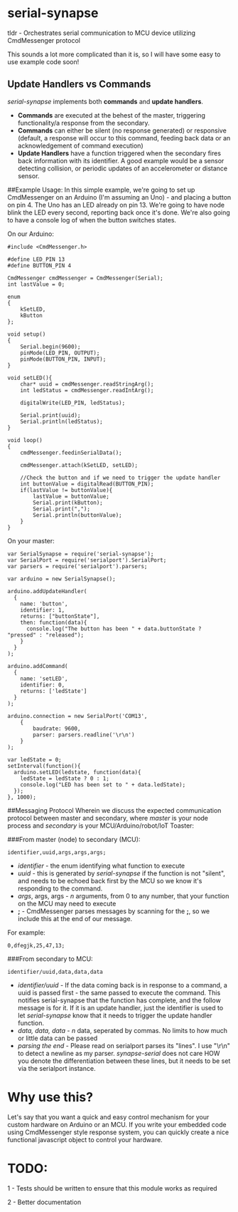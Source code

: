 # serial-synapse
tldr - Orchestrates serial communication to MCU device utilizing CmdMessenger protocol

This sounds a lot more complicated than it is, so I will have some easy to use example code soon!

## Update Handlers vs Commands
*serial-synapse* implements both **commands** and **update handlers**.

* **Commands** are executed at the behest of the master, triggering functionality/a response from the secondary.
* **Commands** can either be silent (no response generated) or responsive (default, a response will occur to this command, feeding back data or an acknowledgement of command execution)
* **Update Handlers** have a function triggered when the secondary fires back information with its identifier. A good example would be a sensor detecting collision, or periodic updates of an accelerometer or distance sensor.

##Example Usage:
In this simple example, we're going to set up CmdMessenger on an Arduino (I'm assuming an Uno) - and placing a button on pin 4. The Uno has an LED already on pin 13. We're going to have node blink the LED every second, reporting back once it's done. We're also going to have a console log of when the button switches states.

On our Arduino:
```
#include <CmdMessenger.h>

#define LED_PIN 13
#define BUTTON_PIN 4

CmdMessenger cmdMessenger = CmdMessenger(Serial);
int lastValue = 0;

enum
{
	kSetLED,
	kButton
};

void setup()
{
	Serial.begin(9600);
	pinMode(LED_PIN, OUTPUT);
	pinMode(BUTTON_PIN, INPUT);
}

void setLED(){
	char* uuid = cmdMessenger.readStringArg();
	int ledStatus = cmdMessenger.readIntArg();
	
	digitalWrite(LED_PIN, ledStatus);
	
	Serial.print(uuid);
	Serial.println(ledStatus);
}

void loop()
{
	cmdMessenger.feedinSerialData();
	
	cmdMessenger.attach(kSetLED, setLED);
	
	//Check the button and if we need to trigger the update handler
	int buttonValue = digitalRead(BUTTON_PIN);
	if(lastValue != buttonValue){
		lastValue = buttonValue;
		Serial.print(kButton);
		Serial.print(",");
		Serial.println(buttonValue);
	}
}
```
On your master:
```
var SerialSynapse = require('serial-synapse');
var SerialPort = require('serialport').SerialPort;
var parsers = require('serialport').parsers;

var arduino = new SerialSynapse();

arduino.addUpdateHandler(
  {
    name: 'button',
    identifier: 1,
    returns: ["buttonState"],
    then: function(data){
      console.log("The button has been " + data.buttonState ? "pressed" : "released");
    }
  }
);

arduino.addCommand(
  {
    name: 'setLED',
    identifier: 0,
    returns: ['ledState']
  }
);

arduino.connection = new SerialPort('COM13',
	{
		baudrate: 9600,
		parser: parsers.readline('\r\n')
	}
);

var ledState = 0;
setInterval(function(){
  arduino.setLED(ledstate, function(data){
    ledState = ledState ? 0 : 1;
    console.log("LED has been set to " + data.ledState);
  });
}, 1000);

```

##Messaging Protocol
Wherein we discuss the expected communication protocol between master and secondary, where *master* is your node process and *secondary* is your MCU/Arduino/robot/IoT Toaster:

###From master (node) to secondary (MCU):
```
identifier,uuid,args,args,args;
```
* *identifier* - the enum identifying what function to execute
* *uuid* - this is generated by *serial-synapse* if the function is not "silent", and needs to be echoed back first by the MCU so we know it's responding to the command.
* *args*, args, args - *n* arguments, from 0 to any number, that your function on the MCU may need to execute
* **;** - CmdMessenger parses messages by scanning for the **;**, so we include this at the end of our message.

For example:
```
0,dfegjk,25,47,13;
```

###From secondary to MCU:
```
identifier/uuid,data,data,data
```
* *identifier/uuid* - If the data coming back is in response to a command, a uuid is passed first - the same passed to execute the command. This notifies serial-synapse that the function has complete, and the follow message is for it. If it is an update handler, just the identifier is used to let *serial-synapse* know that it needs to trigger the update handler function.
* *data, data, data* - *n* data, seperated by commas. No limits to how much or little data can be passed
* *parsing the end* - Please read on serialport parses its "lines". I use "\r\n" to detect a newline as my parser. *synapse-serial* does not care HOW you denote the differentiation between these lines, but it needs to be set via the serialport instance.

# Why use this?
Let's say that you want a quick and easy control mechanism for your custom hardware on Arduino or an MCU. If you write your embedded code using CmdMessenger style response system, you can quickly create a nice functional javascript object to control your hardware.


# TODO:
1 - Tests should be written to ensure that this module works as required

2 - Better documentation
